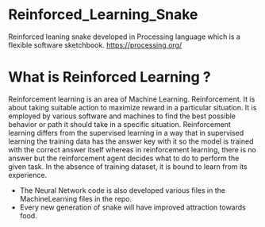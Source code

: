 # Reinforced_Learning_Snake
Reinforced leaning snake developed in Processing language which is a flexible software sketchbook. https://processing.org/

# What is Reinforced Learning ?
Reinforcement learning is an area of Machine Learning. Reinforcement. It is about taking suitable action to maximize reward in a particular situation. It is employed by various software and machines to find the best possible behavior or path it should take in a specific situation. Reinforcement learning differs from the supervised learning in a way that in supervised learning the training data has the answer key with it so the model is trained with the correct answer itself whereas in reinforcement learning, there is no answer but the reinforcement agent decides what to do to perform the given task. In the absence of training dataset, it is bound to learn from its experience.

* The Neural Network code is also developed various files in the MachineLearning files in the repo.
* Every new generation of snake will have improved attraction towards food.

